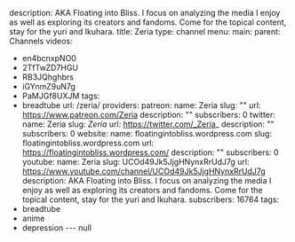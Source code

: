 description: AKA Floating into Bliss. I focus on analyzing the media I enjoy as well
  as exploring its creators and fandoms. Come for the topical content, stay for the
  yuri and Ikuhara.
title: Zeria
type: channel
menu:
  main:
    parent: Channels
videos:
- en4bcnxpNO0
- 2TfTwZD7HGU
- RB3JQhghbrs
- iGYnmZ9uN7g
- PaMJGf8UXJM
tags:
- breadtube
url: /zeria/
providers:
  patreon:
    name: Zeria
    slug: ""
    url: https://www.patreon.com/Zeria
    description: ""
    subscribers: 0
  twitter:
    name: Zeria
    slug: _Zeria_
    url: https://twitter.com/_Zeria_
    description: ""
    subscribers: 0
  website:
    name: floatingintobliss.wordpress.com
    slug: floatingintobliss.wordpress.com
    url: https://floatingintobliss.wordpress.com/
    description: ""
    subscribers: 0
  youtube:
    name: Zeria
    slug: UCOd49Jk5JjgHNynxRrUdJ7g
    url: https://www.youtube.com/channel/UCOd49Jk5JjgHNynxRrUdJ7g
    description: AKA Floating into Bliss. I focus on analyzing the media I enjoy as
      well as exploring its creators and fandoms. Come for the topical content, stay
      for the yuri and Ikuhara.
    subscribers: 16764
tags:
- breadtube
- anime
- depression
--- null
